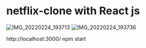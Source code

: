 # netflix-clone with React js
![IMG_20220224_193713](https://user-images.githubusercontent.com/86454495/155539834-1b216b8e-7283-4e1d-b746-c2ab0fe87129.png)
![IMG_20220224_193736](https://user-images.githubusercontent.com/86454495/155539871-c260f7e6-1571-4041-898d-5439811697e2.png)

http://localhost:3000/ 
npm start
